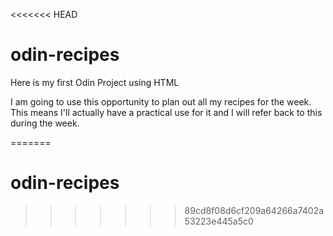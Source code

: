 <<<<<<< HEAD
# odin-recipes
Here is my first Odin Project using HTML

I am going to use this opportunity to plan out all my recipes for the week. This means I'll actually have a practical use for it and I will refer back to this during the week.

=======
# odin-recipes
>>>>>>> 89cd8f08d6cf209a64266a7402a53223e445a5c0
